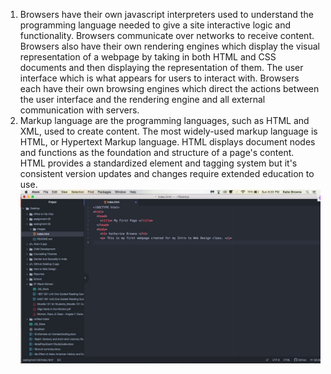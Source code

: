 1. Browsers have their own javascript interpreters used to understand the programming language needed to give a site interactive logic and functionality. Browsers communicate over networks to receive content. Browsers also have their own rendering engines which display the visual representation of a webpage by taking in both HTML and CSS documents and then displaying the representation of them. The user interface which is what appears for users to interact with. Browsers each have their own browsing engines which direct the actions between the user interface and the rendering engine and all external communication with servers.
2. Markup language are the programming languages, such as HTML and XML, used to create content.
  The most widely-used markup language is HTML, or Hypertext Markup language. HTML displays document nodes and functions as the foundation and structure of a page's content. HTML provides a standardized element and tagging system but it's consistent version updates and changes require extended education to use.
![My Screenshot](./assingment-03/images/screenshot-03.jpg)
